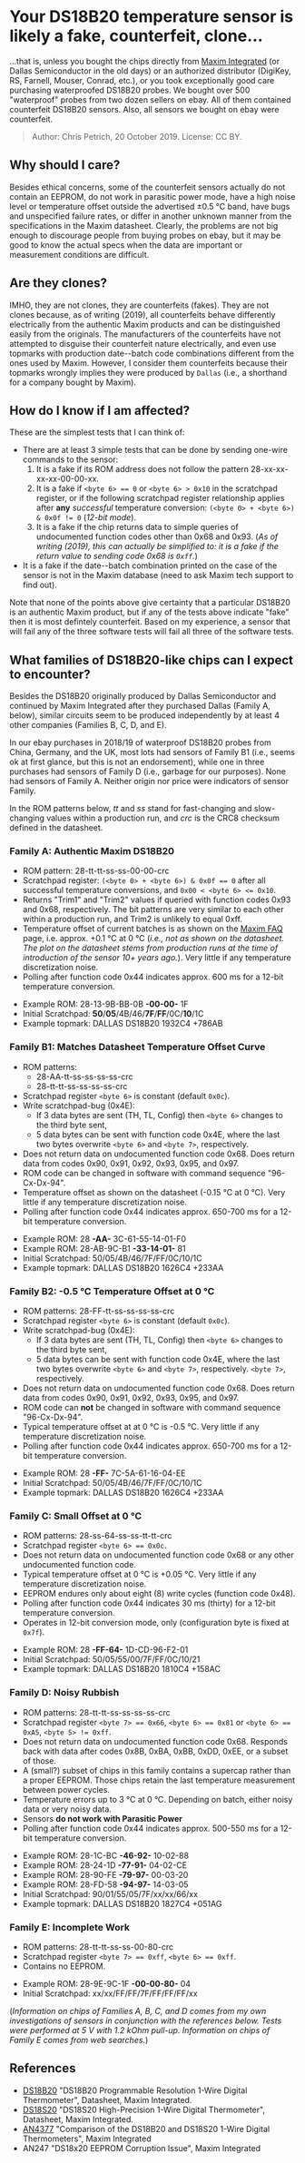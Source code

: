 # Your DS18B20 temperature sensor is likely a fake, counterfeit, clone...
...that is, unless you bought the chips directly from [Maxim Integrated](https://www.maximintegrated.com/en/products/sensors/DS18B20.html) (or Dallas Semiconductor in the old days) or an authorized distributor (DigiKey, RS, Farnell, Mouser, Conrad, etc.), or you took exceptionally good care purchasing waterproofed DS18B20 probes. We bought over 500 "waterproof" probes from two dozen sellers on ebay. All of them contained counterfeit DS18B20 sensors. Also, all sensors we bought on ebay were counterfeit.

> Author: Chris Petrich, 20 October 2019.
> License: CC BY.

## Why should I care?
Besides ethical concerns, some of the counterfeit sensors actually do not contain an EEPROM, do not work in parasitic power mode, have a high noise level or temperature offset outside the advertised ±0.5 °C band, have bugs and unspecified failure rates, or differ in another unknown manner from the specifications in the Maxim datasheet. Clearly, the problems are not big enough to discourage people from buying probes on ebay, but it may be good to know the actual specs when the data are important or measurement conditions are difficult.

## Are they clones?
IMHO, they are not clones, they are counterfeits (fakes). They are not clones because, as of writing (2019), all counterfeits behave differently electrically from the authentic Maxim products and can be distinguished easily from the originals. The manufacturers of the counterfeits have not attempted to disguise their counterfeit nature electrically, and even use topmarks with production date--batch code combinations different from the ones used by Maxim. However, I consider them counterfeits because their topmarks wrongly implies they were produced by ``Dallas`` (i.e., a shorthand for a company bought by Maxim).

## How do I know if I am affected?
These are the simplest tests that I can think of:
* There are at least 3 simple tests that can be done by sending one-wire commands to the sensor:
	1. It is a fake if its ROM address does not follow the pattern 28-xx-xx-xx-xx-00-00-xx.
	2. It is a fake if ``<byte 6> == 0`` or ``<byte 6> > 0x10`` in the scratchpad register, or if the following scratchpad register relationship applies after **any** *successful* temperature conversion: ``(<byte 0> + <byte 6>) & 0x0f != 0`` (*12-bit mode*).
	3. It is a fake if the chip returns data to simple queries of undocumented function codes other than 0x68 and 0x93. (*As of writing (2019), this can actually be simplified to: it is a fake if the return value to sending code 0x68 is ``0xff``.*)
* It is a fake if the date--batch combination printed on the case of the sensor is not in the Maxim database (need to ask Maxim tech support to find out).

Note that none of the points above give certainty that a particular DS18B20 is an authentic Maxim product, but if any of the tests above indicate "fake" then it is most defintely counterfeit. Based on my experience, a sensor that will fail any of the three software tests will fail all three of the software tests.

## What families of DS18B20-like chips can I expect to encounter?
Besides the DS18B20 originally produced by Dallas Semiconductor and continued by Maxim Integrated after they purchased Dallas (Family A, below), similar circuits seem to be produced independently by at least 4 other companies (Families B, C, D, and E).

In our ebay purchases in 2018/19 of waterproof DS18B20 probes from China, Germany, and the UK, most lots had sensors of Family B1 (i.e., seems ok at first glance, but this is not an endorsement), while one in three purchases had sensors of Family D (i.e., garbage for our purposes). None had sensors of Family A. Neither origin nor price were indicators of sensor Family.

In the ROM patterns below, *tt* and *ss* stand for fast-changing and slow-changing values within a production run, and *crc* is the CRC8 checksum defined in the datasheet.

### Family A: Authentic Maxim DS18B20
* ROM pattern: 28-tt-tt-ss-ss-00-00-crc
* Scratchpad register:  ``(<byte 0> + <byte 6>) & 0x0f == 0`` after all successful temperature conversions, and ``0x00 < <byte 6> <= 0x10``.
* Returns "Trim1" and "Trim2" values if queried with function codes 0x93 and 0x68, respectively. The bit patterns are very similar to each other within a production run, and Trim2 is unlikely to equal 0xff.
* Temperature offset of current batches is as shown on the [Maxim FAQ](https://www.maximintegrated.com/en/support/faqs/ds18b20-faq.html) page, i.e. approx. +0.1 °C at 0 °C (*i.e., not as shown on the datasheet. The plot on the datasheet stems from production runs at the time of introduction of the sensor 10+ years ago.*). Very little if any temperature discretization noise.
* Polling after function code 0x44 indicates approx. 600 ms for a 12-bit temperature conversion.

- Example ROM: 28-13-9B-BB-0B **-00-00-** 1F
- Initial Scratchpad: **50**/**05**/4B/46/**7F**/**FF**/0C/**10**/1C
- Example topmark: DALLAS DS18B20 1932C4 +786AB

### Family B1: Matches Datasheet Temperature Offset Curve
* ROM patterns:
	- 28-AA-tt-ss-ss-ss-ss-crc
	- 28-tt-tt-ss-ss-ss-ss-crc
* Scratchpad register ``<byte 6>`` is constant (default ``0x0c``).
* Write scratchpad-bug (0x4E):
	- If 3 data bytes are sent (TH, TL, Config) then ``<byte 6>`` changes to the third byte sent,
	- 5 data bytes can be sent with function code 0x4E, where the last two bytes overwrite ``<byte 6>`` and ``<byte 7>``, respectively.
* Does not return data on undocumented function code 0x68. Does return data from codes 0x90, 0x91, 0x92, 0x93, 0x95, and 0x97.
* ROM code can be changed in software with command sequence "96-Cx-Dx-94".
* Temperature offset as shown on the datasheet (-0.15 °C at 0 °C). Very little if any temperature discretization noise.
* Polling after function code 0x44 indicates approx. 650-700 ms for a 12-bit temperature conversion.

- Example ROM: 28 **-AA-** 3C-61-55-14-01-F0
- Example ROM: 28-AB-9C-B1 **-33-14-01-** 81
- Initial Scratchpad: 50/05/4B/46/7F/FF/0C/10/1C
- Example topmark: DALLAS DS18B20 1626C4 +233AA

### Family B2: -0.5 °C Temperature Offset at 0 °C
* ROM patterns: 28-FF-tt-ss-ss-ss-ss-crc
* Scratchpad register ``<byte 6>`` is constant (default ``0x0c``).
* Write scratchpad-bug (0x4E):
	- If 3 data bytes are sent (TH, TL, Config) then ``<byte 6>`` changes to the third byte sent,
	- 5 data bytes can be sent with function code 0x4E, where the last two bytes overwrite ``<byte 6>`` and ``<byte 7>``, respectively.
``<byte 7>``, respectively.
* Does not return data on undocumented function code 0x68. Does return data from codes 0x90, 0x91, 0x92, 0x93, 0x95, and 0x97.
* ROM code can **not** be changed in software with command sequence "96-Cx-Dx-94".
* Typical temperature offset at at 0 °C is -0.5 °C. Very little if any temperature discretization noise.
* Polling after function code 0x44 indicates approx. 650-700 ms for a 12-bit temperature conversion.

- Example ROM: 28 **-FF-** 7C-5A-61-16-04-EE
- Initial Scratchpad: 50/05/4B/46/7F/FF/0C/10/1C
- Example topmark: DALLAS DS18B20 1626C4 +233AA

### Family C: Small Offset at 0 °C
* ROM patterns: 28-ss-64-ss-ss-tt-tt-crc
* Scratchpad register ``<byte 6> == 0x0c``.
* Does not return data on undocumented function code 0x68 or any other undocumented function code.
* Typical temperature offset at 0 °C is +0.05 °C. Very little if any temperature discretization noise.
* EEPROM endures only about eight (8) write cycles (function code 0x48).
* Polling after function code 0x44 indicates 30 ms (thirty) for a 12-bit temperature conversion.
* Operates in 12-bit conversion mode, only (configuration byte is fixed at ``0x7f``).

- Example ROM: 28 **-FF-64-** 1D-CD-96-F2-01
- Initial Scratchpad: 50/05/55/00/7F/FF/0C/10/21
- Example topmark: DALLAS DS18B20 1810C4 +158AC

### Family D: Noisy Rubbish
* ROM patterns: 28-tt-tt-ss-ss-ss-ss-crc
* Scratchpad register ``<byte 7> == 0x66``, ``<byte 6> == 0x81`` or ``<byte 6> == 0xA5``, ``<byte 5> != 0xff``.
* Does not return data on undocumented function code 0x68. Responds back with data after codes 0x8B, 0xBA, 0xBB, 0xDD, 0xEE, or a subset of those.
* A (small?) subset of chips in this family contains a supercap rather than a proper EEPROM. Those chips retain the last temperature measurement between power cycles.
* Temperature errors up to 3 °C at 0 °C. Depending on batch, either noisy data or very noisy data.
* Sensors **do not work with Parasitic Power**
* Polling after function code 0x44 indicates approx. 500-550 ms for a 12-bit temperature conversion.

- Example ROM: 28-1C-BC **-46-92-** 10-02-88
- Example ROM: 28-24-1D **-77-91-** 04-02-CE
- Example ROM: 28-90-FE **-79-97-** 00-03-20
- Example ROM: 28-FD-58 **-94-97-** 14-03-05
- Initial Scratchpad: 90/01/55/05/7F/xx/xx/66/xx
- Example topmark: DALLAS DS18B20 1827C4 +051AG

### Family E: Incomplete Work
* ROM patterns: 28-tt-tt-ss-ss-00-80-crc
* Scratchpad register ``<byte 7> == 0xff``, ``<byte 6> == 0xff``.
* Contains no EEPROM.

- Example ROM: 28-9E-9C-1F **-00-00-80-** 04
- Initial Scratchpad: xx/xx/FF/FF/7F/FF/FF/FF/xx


(*Information on chips of Families A, B, C, and D comes from my own investigations of sensors in conjunction with the references below. Tests were performed at 5 V with 1.2 kOhm pull-up. Information on chips of Family E comes from web searches.*)

## References
* [DS18B20](https://datasheets.maximintegrated.com/en/ds/DS18B20.pdf) "DS18B20 Programmable Resolution 1-Wire Digital Thermometer", Datasheet, Maxim Integrated.
* [DS18S20](https://datasheets.maximintegrated.com/en/ds/DS18S20.pdf) "DS18S20 High-Precision 1-Wire Digital Thermometer", Datasheet, Maxim Integrated.
* [AN4377](https://www.maximintegrated.com/en/design/technical-documents/app-notes/4/4377.html) "Comparison of the DS18B20 and DS18S20 1-Wire Digital Thermometers", Maxim Integrated
* AN247 "DS18x20 EEPROM Corruption Issue", Maxim Integrated
